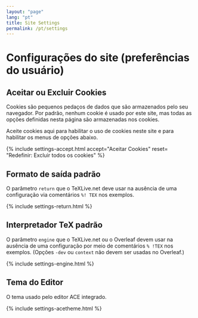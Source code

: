 ```yaml
---
layout: "page"
lang: "pt"
title: Site Settings
permalink: /pt/settings
---
```

# Configurações do site (preferências do usuário)

## Aceitar ou Excluir Cookies

Cookies são pequenos pedaços de dados que são armazenados pelo seu navegador.
Por padrão, nenhum cookie é usado por este site, mas todas as opções definidas
nesta página são armazenadas nos cookies.

Aceite cookies aqui para habilitar o uso de cookies neste site e para habilitar
os menus de opções abaixo.

{% include settings-accept.html 
   accept="Aceitar Cookies"
   reset= "Redefinir: Excluir todos os cookies"
%}

## Formato de saída padrão

O parâmetro `return` que o TeXLive.net deve usar na ausência de uma configuração
via comentários `%! TEX` nos exemplos.

{% include settings-return.html %}

## Interpretador TeX padrão

O parâmetro `engine` que o TeXLive.net ou o Overleaf devem usar na ausência de
uma configuração por meio de comentários `% !TEX` nos exemplos. (Opções `-dev`
ou `context` não devem ser usadas no Overleaf.)

{% include settings-engine.html %}

## Tema do Editor

O tema usado pelo editor ACE integrado.

{% include settings-acetheme.html %}
